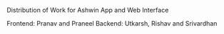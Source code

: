 Distribution of Work for Ashwin App and Web Interface

Frontend: Pranav and Praneel
Backend: Utkarsh, Rishav and Srivardhan
